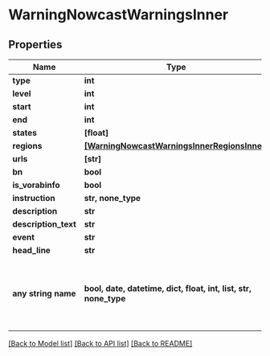 # WarningNowcastWarningsInner


## Properties
Name | Type | Description | Notes
------------ | ------------- | ------------- | -------------
**type** | **int** |  | [optional] 
**level** | **int** |  | [optional] 
**start** | **int** |  | [optional] 
**end** | **int** |  | [optional] 
**states** | **[float]** |  | [optional] 
**regions** | [**[WarningNowcastWarningsInnerRegionsInner]**](WarningNowcastWarningsInnerRegionsInner.md) |  | [optional] 
**urls** | **[str]** |  | [optional] 
**bn** | **bool** |  | [optional] 
**is_vorabinfo** | **bool** |  | [optional] 
**instruction** | **str, none_type** |  | [optional] 
**description** | **str** |  | [optional] 
**description_text** | **str** |  | [optional] 
**event** | **str** |  | [optional] 
**head_line** | **str** |  | [optional] 
**any string name** | **bool, date, datetime, dict, float, int, list, str, none_type** | any string name can be used but the value must be the correct type | [optional]

[[Back to Model list]](../README.md#documentation-for-models) [[Back to API list]](../README.md#documentation-for-api-endpoints) [[Back to README]](../README.md)


